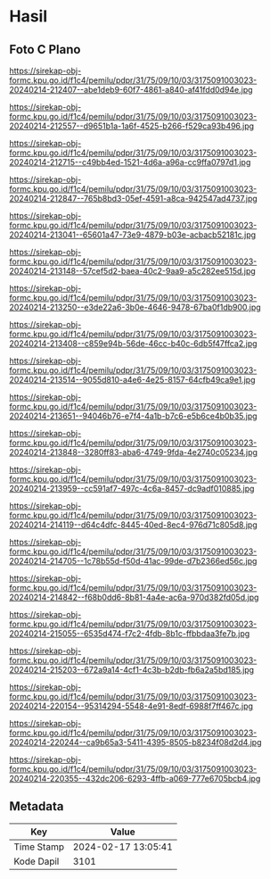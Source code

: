 # Hasil

## Foto C Plano

https://sirekap-obj-formc.kpu.go.id/f1c4/pemilu/pdpr/31/75/09/10/03/3175091003023-20240214-212407--abe1deb9-60f7-4861-a840-af41fdd0d94e.jpg

https://sirekap-obj-formc.kpu.go.id/f1c4/pemilu/pdpr/31/75/09/10/03/3175091003023-20240214-212557--d9651b1a-1a6f-4525-b266-f529ca93b496.jpg

https://sirekap-obj-formc.kpu.go.id/f1c4/pemilu/pdpr/31/75/09/10/03/3175091003023-20240214-212715--c49bb4ed-1521-4d6a-a96a-cc9ffa0797d1.jpg

https://sirekap-obj-formc.kpu.go.id/f1c4/pemilu/pdpr/31/75/09/10/03/3175091003023-20240214-212847--765b8bd3-05ef-4591-a8ca-942547ad4737.jpg

https://sirekap-obj-formc.kpu.go.id/f1c4/pemilu/pdpr/31/75/09/10/03/3175091003023-20240214-213041--65601a47-73e9-4879-b03e-acbacb52181c.jpg

https://sirekap-obj-formc.kpu.go.id/f1c4/pemilu/pdpr/31/75/09/10/03/3175091003023-20240214-213148--57cef5d2-baea-40c2-9aa9-a5c282ee515d.jpg

https://sirekap-obj-formc.kpu.go.id/f1c4/pemilu/pdpr/31/75/09/10/03/3175091003023-20240214-213250--e3de22a6-3b0e-4646-9478-67ba0f1db900.jpg

https://sirekap-obj-formc.kpu.go.id/f1c4/pemilu/pdpr/31/75/09/10/03/3175091003023-20240214-213408--c859e94b-56de-46cc-b40c-6db5f47ffca2.jpg

https://sirekap-obj-formc.kpu.go.id/f1c4/pemilu/pdpr/31/75/09/10/03/3175091003023-20240214-213514--9055d810-a4e6-4e25-8157-64cfb49ca9e1.jpg

https://sirekap-obj-formc.kpu.go.id/f1c4/pemilu/pdpr/31/75/09/10/03/3175091003023-20240214-213651--94046b76-e7f4-4a1b-b7c6-e5b6ce4b0b35.jpg

https://sirekap-obj-formc.kpu.go.id/f1c4/pemilu/pdpr/31/75/09/10/03/3175091003023-20240214-213848--3280ff83-aba6-4749-9fda-4e2740c05234.jpg

https://sirekap-obj-formc.kpu.go.id/f1c4/pemilu/pdpr/31/75/09/10/03/3175091003023-20240214-213959--cc591af7-497c-4c6a-8457-dc9adf010885.jpg

https://sirekap-obj-formc.kpu.go.id/f1c4/pemilu/pdpr/31/75/09/10/03/3175091003023-20240214-214119--d64c4dfc-8445-40ed-8ec4-976d71c805d8.jpg

https://sirekap-obj-formc.kpu.go.id/f1c4/pemilu/pdpr/31/75/09/10/03/3175091003023-20240214-214705--1c78b55d-f50d-41ac-99de-d7b2366ed56c.jpg

https://sirekap-obj-formc.kpu.go.id/f1c4/pemilu/pdpr/31/75/09/10/03/3175091003023-20240214-214842--f68b0dd6-8b81-4a4e-ac6a-970d382fd05d.jpg

https://sirekap-obj-formc.kpu.go.id/f1c4/pemilu/pdpr/31/75/09/10/03/3175091003023-20240214-215055--6535d474-f7c2-4fdb-8b1c-ffbbdaa3fe7b.jpg

https://sirekap-obj-formc.kpu.go.id/f1c4/pemilu/pdpr/31/75/09/10/03/3175091003023-20240214-215203--672a9a14-4cf1-4c3b-b2db-fb6a2a5bd185.jpg

https://sirekap-obj-formc.kpu.go.id/f1c4/pemilu/pdpr/31/75/09/10/03/3175091003023-20240214-220154--95314294-5548-4e91-8edf-6988f7ff467c.jpg

https://sirekap-obj-formc.kpu.go.id/f1c4/pemilu/pdpr/31/75/09/10/03/3175091003023-20240214-220244--ca9b65a3-5411-4395-8505-b8234f08d2d4.jpg

https://sirekap-obj-formc.kpu.go.id/f1c4/pemilu/pdpr/31/75/09/10/03/3175091003023-20240214-220355--432dc206-6293-4ffb-a069-777e6705bcb4.jpg


## Metadata

| Key        | Value               |
| ---------- | ------------------- |
| Time Stamp | 2024-02-17 13:05:41 |
| Kode Dapil | 3101                |



